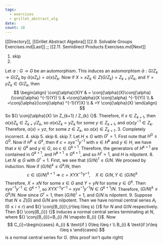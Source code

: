 ```yaml
---
tags:
  - exercises
  - grillet_abstract_alg
date:
count: 18
---
```

[[Directory]], [[Grillet Abstract Algebra]]
[[2.9. Solvable Groups Exercises.md|Last]] ;; [[2.11. Semidirect Products Exercises.md|Next]]
1. skip
2.  
Let ${} \alpha:G\to{}G {}$ be an automorphism. This induces an automorphism ${} \bar{\alpha}:G /Z_{k}\to{}G /Z_{k} {}$ by ${} \bar{\alpha}(xZ_{k})=\alpha(x) Z_{k} {}$. Now if ${} X=xZ_{k} \in Z(G / Z_{k})=Z_{k+1} / Z_{k} {}$, and ${} Y=yZ_{k} \in  G/Z_{k} {}$, then 
$$
\begin{align}
 \conj{\alpha}(X)Y & =  \conj{\alpha}(X)\conj{\alpha}(\conj{\alpha} ^{-1}(Y))  \\
 & =\conj{\alpha}(X \conj{\alpha} ^{-1}(Y))  \\
 & =\conj{\alpha}(\conj{\alpha} ^{-1}(Y)X) \\
 & =Y \conj{\alpha}(X)
 \end{align}
$$
So ${} \conj{\alpha}(X) \in  Z_{k+1} / Z_{k} {}$. Therefore, if ${} x \in Z_{k+1} {}$, then ${} \alpha(x)Z_{k} \in Z_{k+1} / Z_{k} {}$, so ${} \alpha(x)Z_{k}=yZ_{k} {}$ for some ${} y \in Z_{k+1} {}$, and ${} \alpha(x)y^{-1} \in Z_{k} {}$. Therefore, ${} \alpha(x)=yz {}$, for some ${} z \in Z_{k} {}$, so ${} \alpha(x) \in Z_{k+1} {}$. 
3. Completely incorrect. 
4. skip
5. skip
6. skip
7. 
Let ${} H\leq G$ with ${} G^{r}=1 {}$. First note that ${} H^{0}\leq G^{0} {}$. Now if ${} H^{k}\leq G^{k} {}$, then if ${} c=xyx^{-1}y^{-1} {}$ with ${} x \in H^{k} {}$ and ${} y \in H {}$, we have that ${} x \in G^{k} {}$ and ${} y \in G {}$, so ${} c \in G^{k+1} {}$. Therefore, the generators of ${} H^{k+1} {}$ are contained in ${} G^{k+1} {}$, and ${} H^{k+1}\leq G^{k+1} {}$, and so ${} H^{r}=1 {}$, and $H$ is nilpotent.
8. 
Let $N\trianglelefteq G$ with ${} G^{r}=1 {}$. First, we see that ${} ( G /N )^{1}\leq G /N {}$. We proceed by induction. Now if ${} ( G /N )^{k} \leq G^{k} /N {}$, then 
$$
c \in (G /N)^{k+1}\Rightarrow c=XYX^{-1}Y^{-1},\quad X \in G / N,\, Y \in ( G/N )^{k}
$$
Therefore, ${} X=xN {}$ for some ${} x \in G {}$ and ${} Y=yN {}$ for some ${} y \in G^{k} {}$. Then ${} xyx^{-1}y^{-1} \in G^{k+1} {}$, so ${} XYX^{-1}Y^{-1}=xyx^{-1}y^{-1}N \in G^{k+1} / N {}$. Therefore, ${} (G /N)^{k}\leq G^{k} /N {}$. Now since ${} G^{r}=1 {}$, then ${} ( G /N )^{r}=1 {}$, and ${} G /N {}$ is nilpotent.
9. 
Suppose that ${} N \leq Z(G) {}$ and $G /N$ are nilpotent. Then we have normal central series ${} A_{i}\;(0\leq i\leq r) {}$ and ${} \conj{B_{i}}\;(r\leq i\leq s) {}$ for ${} N {}$ and ${} G /N {}$ respectively. Then ${} \conj{B_{i}} {}$ induces a normal central series terminating at $N {}$, where ${} \conj{B_{i}}=B_{i} /N \mapsto B_{i} {}$. Now
$$
C_{i}=\begin{cases}
A_{i} & \text{if } 0\leq i\leq r \\
B_{i} & \text{if }r\leq i\leq s
\end{cases}
$$
is a normal central series for $G$. (this proof isn't quite right)